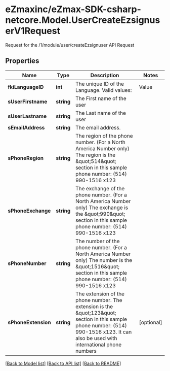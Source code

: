 # eZmaxinc/eZmax-SDK-csharp-netcore.Model.UserCreateEzsignuserV1Request
Request for the /1/module/user/createEzsignuser API Request
## Properties

Name | Type | Description | Notes
------------ | ------------- | ------------- | -------------
**fkiLanguageID** | **int** | The unique ID of the Language.  Valid values:  |Value|Description| |-|-| |1|French| |2|English| | 
**sUserFirstname** | **string** | The First name of the user | 
**sUserLastname** | **string** | The Last name of the user | 
**sEmailAddress** | **string** | The email address. | 
**sPhoneRegion** | **string** | The region of the phone number. (For a North America Number only)  The region is the \&quot;514\&quot; section in this sample phone number: (514) 990-1516 x123 | 
**sPhoneExchange** | **string** | The exchange of the phone number. (For a North America Number only)  The exchange is the \&quot;990\&quot; section in this sample phone number: (514) 990-1516 x123 | 
**sPhoneNumber** | **string** | The number of the phone number. (For a North America Number only)  The number is the \&quot;1516\&quot; section in this sample phone number: (514) 990-1516 x123 | 
**sPhoneExtension** | **string** | The extension of the phone number.  The extension is the \&quot;123\&quot; section in this sample phone number: (514) 990-1516 x123.  It can also be used with international phone numbers | [optional] 

[[Back to Model list]](../README.md#documentation-for-models) [[Back to API list]](../README.md#documentation-for-api-endpoints) [[Back to README]](../README.md)

